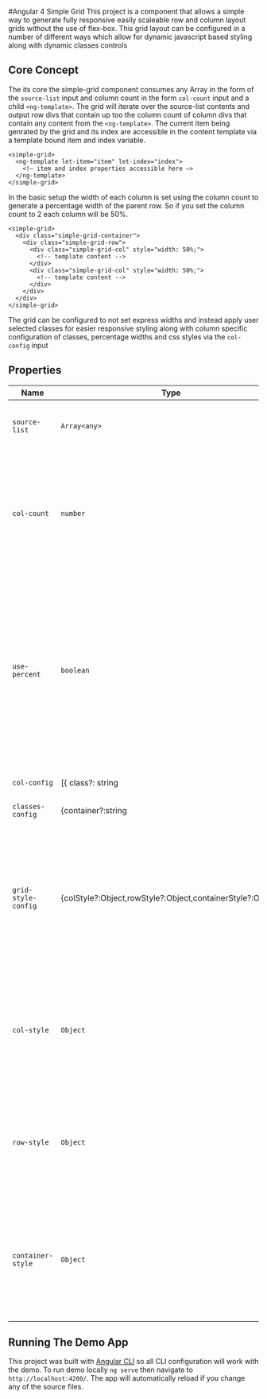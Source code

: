 #Angular 4 Simple Grid
This project is a component that allows a simple way to generate fully responsive easily scaleable row and column layout grids without the use of flex-box. This grid layout can be configured in  a number of different ways which allow for dynamic javascript based styling along with dynamic classes controls

## Core Concept
The its core the simple-grid component consumes any Array in the form of the `source-list` input and column count in the form `col-count` input and a child `<ng-template>`. The grid will iterate over the source-list contents and output  row divs that contain up too the column count of column divs that contain any content from the `<ng-template>`. The current item being genrated by the grid  and its index are accessible in the content template via a template bound item and index variable.
```
<simple-grid>
  <ng-template let-item="item" let-index="index">
    <!— item and index properties accessible here —>
  </ng-template>
</simple-grid>
```


In the basic setup the width of each column is set using the column count to generate a percentage width of the parent row. So if you set the column count to 2 each column will be 50%.

```
<simple-grid>
  <div class="simple-grid-container">
    <div class="simple-grid-row">
      <div class="simple-grid-col" style="width: 50%;">
        <!-- template content -->
      </div>
      <div class="simple-grid-col" style="width: 50%;">
        <!-- template content -->
      </div>
    </div>  
  </div>
</simple-grid>
```

The grid can be configured to not set express widths and instead apply user selected classes for easier responsive styling along with column specific configuration of classes, percentage widths and css styles via the `col-config` input

## Properties

| Name                	| Type                                                                           	| Default                                                                          	| Description                                                                                                                                                                                                                                                                                                        	|
|---------------------	|--------------------------------------------------------------------------------	|----------------------------------------------------------------------------------	|--------------------------------------------------------------------------------------------------------------------------------------------------------------------------------------------------------------------------------------------------------------------------------------------------------------------	|
| `source-list`       	| `Array<any> `                                                                    	| null                                                                             	| The grid iterate over this array to generate the grid                                                                                                                                                                                                                                                              	|
| `col-count`         	| `number`                                                                         	| 1                                                                                	| This input is how many columns are in each row, if the source list is not evenly divided the last row will contain only the remainder number of columns                                                                                                                                                            	|
|  `use-percent`      	| `boolean`                                                                        	| true                                                                             	| Sets wether the grid will automatically set the column width to a percent 100% divided by the column count. Its important to note that these default, percents are the lowest priority and will be overwritten by all other configurations                                                                         	|
| `col-config`        	| [{ class?: string | string[], percent?:number, style?:Object}]                	| null                                                                             	| The column config is an array of IColConfig objects that can apply custom classes, widths and styles to any column matching that objects index. If used this configuration array must be the same length as the col-count integer. The styles object is the same format used by the ngStyle directive in angular 4 	|
| `classes-config`    	| {container?:string | string[], row?:string | string[], col?:string | string[]} 	| {container:'simple-grid-container',,row:'simple-grid-row',,col:'simple-grid-col' 	| This object can be used to over wright simple grid's default container, row and column classes                                                                                                                                                                                                                     	|
| `grid-style-config` 	| {colStyle?:Object,rowStyle?:Object,containerStyle?:Object}                    	| null                                                                             	| Each of the bound style objects will be applied to the column, row and container elements of the grid. Each of the styles objects are the same format used by the ngStyle directive in Angular 4                                                                                                                   	|
| `col-style`         	| `Object`                                                                         	| {width:percent}                                                                	| The bound style objects will be applied to the column elements of the grid. The same format used by the ngStyle directive in Angular 4                                                                                                                                                                             	|
| `row-style`         	| `Object`                                                                         	| {}                                                                               	| The bound style objects will be applied to the row elements of the grid. The same format used by the ngStyle directive in Angular 4                                                                                                                                                                                	|
| `container-style`   	| `Object`                                                                        	| {}                                                                               	| The bound style objects will be applied to the container element of the grid. The same format used by the ngStyle directive in Angular 4                                                                                                                                                                           	|
## Running The Demo App
This project was built with [Angular CLI](https://github.com/angular/angular-cli/blob/master/README.md) so all CLI configuration will work with the demo. To run demo locally `ng serve` then navigate to `http://localhost:4200/`. The app will automatically reload if you change any of the source files.
